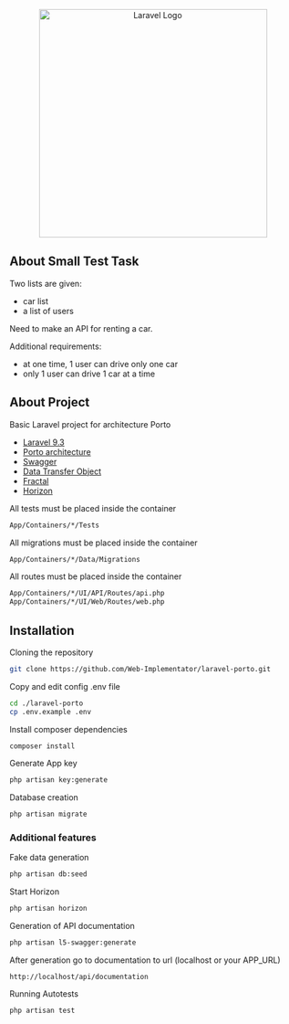 <p align="center"><a href="https://laravel.com" target="_blank"><img src="https://raw.githubusercontent.com/laravel/art/master/logo-lockup/5%20SVG/2%20CMYK/1%20Full%20Color/laravel-logolockup-cmyk-red.svg" width="400" alt="Laravel Logo"></a></p>

## About Small Test Task

Two lists are given:
- car list
- a list of users

Need to make an API for renting a car.

Additional requirements:
- at one time, 1 user can drive only one car
- only 1 user can drive 1 car at a time

## About Project

Basic Laravel project for architecture Porto

- [Laravel 9.3](https://github.com/laravel/laravel?ysclid=l9luwglcyd378360370)
- [Porto architecture](https://github.com/Mahmoudz/Porto)
- [Swagger](https://github.com/DarkaOnLine/L5-Swagger?ysclid=l9lv0y79lt190343942)
- [Data Transfer Object](https://github.com/spatie/data-transfer-object?ysclid=l9lv0a72yl154342806)
- [Fractal](https://github.com/spatie/laravel-fractal?ysclid=l9lv0ltaw3330622122)
- [Horizon](https://laravel.su/docs/8.x/horizon?ysclid=l9o0yhkvvd508817367)

All tests must be placed inside the container
``` bash
App/Containers/*/Tests
```

All migrations must be placed inside the container
``` bash
App/Containers/*/Data/Migrations
```

All routes must be placed inside the container
``` bash
App/Containers/*/UI/API/Routes/api.php
App/Containers/*/UI/Web/Routes/web.php
```

## Installation

Cloning the repository
``` bash
git clone https://github.com/Web-Implementator/laravel-porto.git
```

Copy and edit config .env file
``` bash
cd ./laravel-porto
cp .env.example .env
```

Install composer dependencies
``` bash
composer install
```

Generate App key
``` bash
php artisan key:generate
```

Database creation
``` bash
php artisan migrate
```

### Additional features

Fake data generation
``` bash
php artisan db:seed
```

Start Horizon
``` bash
php artisan horizon
```

Generation of API documentation
``` bash
php artisan l5-swagger:generate
```

After generation go to documentation to url (localhost or your APP_URL)
```
http://localhost/api/documentation
```

Running Autotests
``` bash
php artisan test
```
